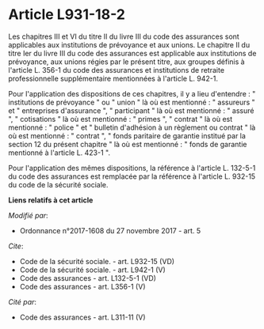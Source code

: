 # Article L931-18-2

Les chapitres III et VI du titre II du livre III du code des assurances sont applicables aux institutions de prévoyance et
aux unions. Le chapitre II du titre Ier du livre III du code des assurances est applicable aux institutions de prévoyance,
aux unions régies par le présent titre, aux groupes définis à l'article L. 356-1 du code des assurances et institutions de
retraite professionnelle supplémentaire mentionnées à l'article L. 942-1. 

Pour l'application des dispositions de ces chapitres, il y a lieu d'entendre : " institutions de prévoyance " ou " union " là
où est mentionné : " assureurs " et " entreprises d'assurance ", " participant " là où est mentionné : " assuré ", "
cotisations " là où est mentionné : " primes ", " contrat " là où est mentionné : " police " et " bulletin d'adhésion à un
règlement ou contrat " là où est mentionné : " contrat ", " fonds paritaire de garantie institué par la section 12 du présent
chapitre " là où est mentionné : " fonds de garantie mentionné à l'article L. 423-1 ". 

Pour l'application des mêmes dispositions, la référence à l'article L. 132-5-1 du code des assurances est remplacée par la
référence à l'article L. 932-15 du code de la sécurité sociale.

**Liens relatifs à cet article**

_Modifié par_:

  - Ordonnance n°2017-1608 du 27 novembre 2017 - art. 5

_Cite_:

  - Code de la sécurité sociale. - art. L932-15 (VD)
  - Code de la sécurité sociale. - art. L942-1 (V)
  - Code des assurances - art. L132-5-1 (VD)
  - Code des assurances - art. L356-1 (V)

_Cité par_:

  - Code des assurances - art. L311-11 (V)

